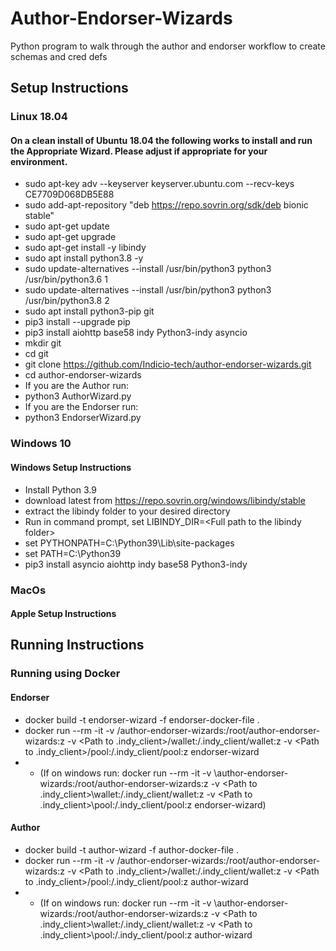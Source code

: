 # Author-Endorser-Wizards
Python program to walk through the author and endorser workflow to create schemas and cred defs

## Setup Instructions

### Linux 18.04

#### On a clean install of Ubuntu 18.04 the following works to install and run the Appropriate Wizard.  Please adjust if appropriate for your environment.
- sudo apt-key adv --keyserver keyserver.ubuntu.com --recv-keys CE7709D068DB5E88
- sudo add-apt-repository "deb https://repo.sovrin.org/sdk/deb bionic stable"
- sudo apt-get update
- sudo apt-get upgrade
- sudo apt-get install -y libindy
- sudo apt install python3.8 -y
- sudo update-alternatives --install /usr/bin/python3 python3 /usr/bin/python3.6 1
- sudo update-alternatives --install /usr/bin/python3 python3 /usr/bin/python3.8 2
- sudo apt install python3-pip git
- pip3 install --upgrade pip
- pip3 install aiohttp base58 indy Python3-indy asyncio
- mkdir git
- cd git
- git clone https://github.com/Indicio-tech/author-endorser-wizards.git
- cd author-endorser-wizards
- If you are the Author run:
- python3 AuthorWizard.py
- If you are the Endorser run:
- python3 EndorserWizard.py

### Windows 10

#### Windows Setup Instructions
- Install Python 3.9
- download latest from https://repo.sovrin.org/windows/libindy/stable
- extract the libindy folder to your desired directory
- Run in command prompt, set LIBINDY_DIR=\<Full path to the libindy folder\>
- set PYTHONPATH=C:\Python39\Lib\site-packages
- set PATH=C:\Python39
- pip3 install asyncio aiohttp indy base58 Python3-indy


### MacOs

#### Apple Setup Instructions

## Running Instructions

### Running using Docker

#### Endorser

- docker build -t endorser-wizard -f endorser-docker-file .
- docker run --rm -it -v <Path to git repository>/author-endorser-wizards:/root/author-endorser-wizards:z -v <Path to .indy_client>/wallet:/.indy_client/wallet:z -v <Path to .indy_client>/pool:/.indy_client/pool:z endorser-wizard 
- - \(If on windows run: docker run --rm -it -v <Path to git repository>\author-endorser-wizards:/root/author-endorser-wizards:z -v <Path to .indy_client>\wallet:/.indy_client/wallet:z -v <Path to .indy_client>\pool:/.indy_client/pool:z endorser-wizard\)
#### Author
- docker build -t author-wizard -f author-docker-file .
- docker run --rm -it -v <Path to git repository>/author-endorser-wizards:/root/author-endorser-wizards:z -v <Path to .indy_client>/wallet:/.indy_client/wallet:z -v <Path to .indy_client>/pool:/.indy_client/pool:z author-wizard
- - \(If on windows run: docker run --rm -it -v <Path to git repository>\author-endorser-wizards:/root/author-endorser-wizards:z -v <Path to .indy_client>\wallet:/.indy_client/wallet:z -v <Path to .indy_client>\pool:/.indy_client/pool:z author-wizard
